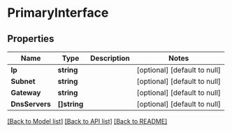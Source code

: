 # PrimaryInterface

## Properties
Name | Type | Description | Notes
------------ | ------------- | ------------- | -------------
**Ip** | **string** |  | [optional] [default to null]
**Subnet** | **string** |  | [optional] [default to null]
**Gateway** | **string** |  | [optional] [default to null]
**DnsServers** | **[]string** |  | [optional] [default to null]

[[Back to Model list]](../README.md#documentation-for-models) [[Back to API list]](../README.md#documentation-for-api-endpoints) [[Back to README]](../README.md)


